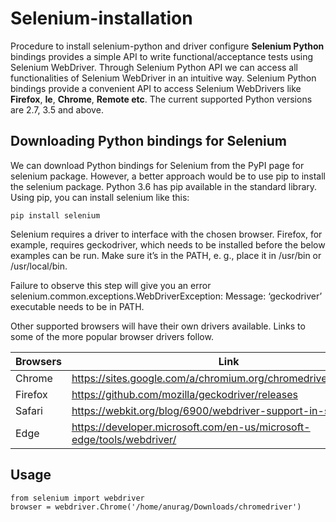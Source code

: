 # Selenium-installation
Procedure to install selenium-python and driver configure
**Selenium Python** bindings provides a simple API to write functional/acceptance tests using Selenium WebDriver. Through Selenium Python API we can access all functionalities of Selenium WebDriver in an intuitive way.
Selenium Python bindings provide a convenient API to access Selenium WebDrivers like **Firefox**, **Ie**, **Chrome**, **Remote etc**. The current supported Python versions are 2.7, 3.5 and above.

## Downloading Python bindings for Selenium
We can download Python bindings for Selenium from the PyPI page for selenium package. However, a better approach would be to use pip to install the selenium package. Python 3.6 has pip available in the standard library. Using pip, you can install selenium like this:

```
pip install selenium
```

Selenium requires a driver to interface with the chosen browser. Firefox, for example, requires geckodriver, which needs to be installed before the below examples can be run. Make sure it’s in the PATH, e. g., place it in /usr/bin or /usr/local/bin.

Failure to observe this step will give you an error selenium.common.exceptions.WebDriverException: Message: ‘geckodriver’ executable needs to be in PATH.

Other supported browsers will have their own drivers available. Links to some of the more popular browser drivers follow.

Browsers      | Link
------------- | -------------
Chrome        | https://sites.google.com/a/chromium.org/chromedriver/downloads
Firefox       | https://github.com/mozilla/geckodriver/releases
Safari        | https://webkit.org/blog/6900/webdriver-support-in-safari-10/
Edge          | https://developer.microsoft.com/en-us/microsoft-edge/tools/webdriver/

## Usage

```
from selenium import webdriver
browser = webdriver.Chrome('/home/anurag/Downloads/chromedriver')
```

